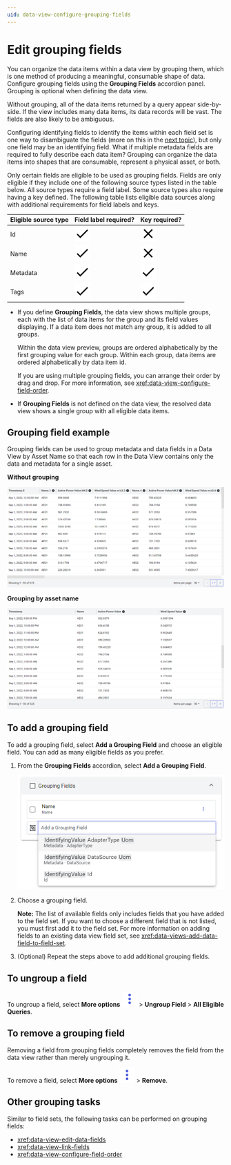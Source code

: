 ```yaml
---
uid: data-view-configure-grouping-fields
---
```


# Edit grouping fields

You can organize the data items within a data view by grouping them, which is one method of producing a meaningful, consumable shape of data. Configure grouping fields using the **Grouping Fields** accordion panel. Grouping is optional when defining the data view.

Without grouping, all of the data items returned by a query appear side-by-side. If the view includes many data items, its data records will be vast. The fields are also likely to be ambiguous.

Configuring identifying fields to identify the items within each field set is one way to disambiguate the fields (more on this in the [next topic](xref:data-views-configure-identifying-fields)), but only one field may be an identifying field. What if multiple metadata fields are required to fully describe each data item? Grouping can organize the data items into shapes that are consumable, represent a physical asset, or both.

Only certain fields are eligible to be used as grouping fields. Fields are only eligible if they include one of the following source types listed in the table below. All source types require a field label. Some source types also require having a key defined. The following table lists eligible data sources along with additional requirements for field labels and keys.

| Eligible source type | Field label required? | Key required? |
|--|--|--|
| Id | ![check](../../_icons/default/check.svg) | ![close](../../_icons/default/close.svg) |
| Name | ![check](../../_icons/default/check.svg) | ![close](../../_icons/default/close.svg) |
| Metadata | ![check](../../_icons/default/check.svg) | ![check](../../_icons/default/check.svg) |
| Tags | ![check](../../_icons/default/check.svg) | ![check](../../_icons/default/check.svg) |

- If you define **Grouping Fields**, the data view shows multiple groups, each with the list of data items for the group and its field values displaying. If a data item does not match any group, it is added to all groups.

	Within the data view preview, groups are ordered alphabetically by the first grouping value for each group. Within each group, data items are ordered alphabetically by data item id.

	If you are using multiple grouping fields, you can arrange their order by drag and drop. For more information, see <xref:data-view-configure-field-order>.

- If **Grouping Fields** is not defined on the data view, the resolved data view shows a single group with all eligible data items.

## Grouping field example

Grouping fields can be used to group metadata and data fields in a Data View by Asset Name so that each row in the Data View contains only the data and metadata for a single asset.

**Without grouping**

![Grouping: no grouping](../data-views/_images/grouping-field-no-grouping.png)

**Grouping by asset name**

![Grouping: grouping by asset name](../data-views/_images/grouping-field-grouping.png)

## To add a grouping field

To add a grouping field, select **Add a Grouping Field** and choose an eligible field. You can add as many eligible fields as you prefer.

1. From the **Grouping Fields** accordion, select **Add a Grouping Field**.

	![add-a-grouping-field](_images/add-a-grouping-field.png)

1. Choose a grouping field.

    **Note:** The list of available fields only includes fields that you have added to the field set. If you want to choose a different field that is not listed, you must first add it to the field set. For more information on adding fields to an existing data view field set, see <xref:data-views-add-data-field-to-field-set>.

1. (Optional) Repeat the steps above to add additional grouping fields.

## To ungroup a field

To ungroup a field, select **More options** ![alt](../../_icons/branded/dots-vertical.svg) > **Ungroup Field** > **All Eligible Queries**.

## To remove a grouping field

Removing a field from grouping fields completely removes the field from the data view rather than merely ungrouping it.

To remove a field, select **More options** ![alt](../../_icons/branded/dots-vertical.svg) > **Remove**.

## Other grouping tasks

Similar to field sets, the following tasks can be performed on grouping fields:

- <xref:data-view-edit-data-fields>
- <xref:data-view-link-fields>
- <xref:data-view-configure-field-order>
